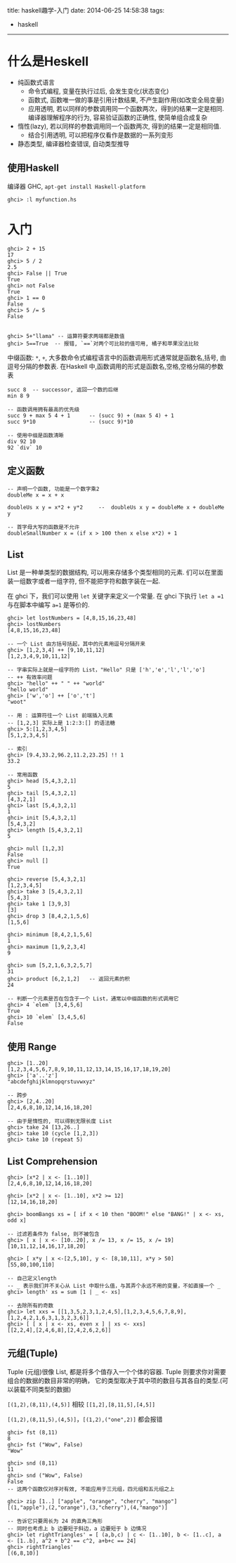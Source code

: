 title: haskell趣学-入门
date: 2014-06-25 14:58:38
tags:
- haskell
---

# 什么是Heskell #

* 纯函数式语言
  * 命令式编程, 变量在执行过后, 会发生变化(状态变化)
  * 函数式, 函数唯一做的事是引用计数结果, 不产生副作用(如改变全局变量)
  * 应用透明, 若以同样的参数调用同一个函数两次，得到的结果一定是相同.
  编译器理解程序的行为, 容易验证函数的正确性, 使简单组合成复杂
* 惰性(lazy), 若以同样的参数调用同一个函数两次, 得到的结果一定是相同值.
  * 结合引用透明, 可以把程序仅看作是数据的一系列变形
* 静态类型, 编译器检查错误, 自动类型推导

## 使用Haskell ##
编译器 GHC, `apt-get install Haskell-platform`
~~~~~~
ghci> :l myfunction.hs
~~~~~~

# 入门 #

    ghci> 2 + 15 
    17 
    ghci> 5 / 2 
    2.5
    ghci> False || True 
    True 
    ghci> not False
    True
    ghci> 1 == 0 
    False 
    ghci> 5 /= 5 
    False


    ghci> 5+"llama" -- 运算符要求两端都是数值
    ghci> 5==True  -- 报错, `==`对两个可比较的值可用, 橘子和苹果没法比较


中缀函数: `*`, `+`, 大多数命令式编程语言中的函数调用形式通常就是函数名,括号,
由逗号分隔的参数表.
在Haskell 中,函数调用的形式是函数名,空格,空格分隔的参数表
~~~~~~
succ 8  -- successor, 返回一个数的后继
min 8 9

-- 函数调用拥有最高的优先级
succ 9 + max 5 4 + 1      -- (succ 9) + (max 5 4) + 1
succ 9*10                 -- (succ 9)*10

-- 使用中缀是函数清晰
div 92 10
92 `div` 10
~~~~~~

## 定义函数 ##

~~~~~~
-- 声明一个函数, 功能是一个数字乘2
doubleMe x = x + x

doubleUs x y = x*2 + y*2     --  doubleUs x y = doubleMe x + doubleMe y

-- 首字母大写的函数是不允许
doubleSmallNumber x = (if x > 100 then x else x*2) + 1 
~~~~~~

## List ##

List 是一种单类型的数据结构,
可以用来存储多个类型相同的元素.
们可以在里面装一组数字或者一组字符, 但不能把字符和数字装在一起.

在 ghci 下，我们可以使用 `let` 关键字来定义一个常量.
在 ghci 下执行 `let a =1` 与在脚本中编写 `a=1` 是等价的.
~~~~~~
ghci> let lostNumbers = [4,8,15,16,23,48]   
ghci> lostNumbers   
[4,8,15,16,23,48]

-- 一个 List 由方括号括起，其中的元素用逗号分隔开来
ghci> [1,2,3,4] ++ [9,10,11,12]   
[1,2,3,4,9,10,11,12]

-- 字串实际上就是一组字符的 List，"Hello" 只是 ['h','e','l','l','o']
-- ++ 有效率问题
ghci> "hello" ++ " " ++ "world"   
"hello world"   
ghci> ['w','o'] ++ ['o','t']   
"woot"

-- 用 : 运算符往一个 List 前端插入元素
-- [1,2,3] 实际上是 1:2:3:[] 的语法糖
ghci> 5:[1,2,3,4,5]  
[5,1,2,3,4,5]

-- 索引
ghci> [9.4,33.2,96.2,11.2,23.25] !! 1
33.2

-- 常用函数
ghci> head [5,4,3,2,1]  
5
ghci> tail [5,4,3,2,1]   
[4,3,2,1]  
ghci> last [5,4,3,2,1]   
1
ghci> init [5,4,3,2,1] 
[5,4,3,2]
ghci> length [5,4,3,2,1]   
5

ghci> null [1,2,3]   
False   
ghci> null []   
True

ghci> reverse [5,4,3,2,1]   
[1,2,3,4,5]
ghci> take 3 [5,4,3,2,1]   
[5,4,3]   
ghci> take 1 [3,9,3]   
[3]
ghci> drop 3 [8,4,2,1,5,6]   
[1,5,6]

ghci> minimum [8,4,2,1,5,6]   
1   
ghci> maximum [1,9,2,3,4]   
9

ghci> sum [5,2,1,6,3,2,5,7]   
31   
ghci> product [6,2,1,2]   -- 返回元素的积
24

-- 判断一个元素是否在包含于一个 List，通常以中缀函数的形式调用它
ghci> 4 `elem` [3,4,5,6]   
True   
ghci> 10 `elem` [3,4,5,6]   
False 
~~~~~~

## 使用 Range ##

~~~~~~
ghci> [1..20] 
[1,2,3,4,5,6,7,8,9,10,11,12,13,14,15,16,17,18,19,20] 
ghci> ['a'..'z'] 
"abcdefghijklmnopqrstuvwxyz"

-- 跨步
ghci> [2,4..20] 
[2,4,6,8,10,12,14,16,18,20]

-- 由于是惰性的, 可以得到无限长度 List
ghci> take 24 [13,26..]
ghci> take 10 (cycle [1,2,3])
ghci> take 10 (repeat 5) 
~~~~~~

## List Comprehension ##
~~~~~~
ghci> [x*2 | x <- [1..10]] 
[2,4,6,8,10,12,14,16,18,20]

ghci> [x*2 | x <- [1..10], x*2 >= 12] 
[12,14,16,18,20]

ghci> boomBangs xs = [ if x < 10 then "BOOM!" else "BANG!" | x <- xs, odd x]

-- 过滤若条件为 false, 则不被包含
ghci> [ x | x <- [10..20], x /= 13, x /= 15, x /= 19] 
[10,11,12,14,16,17,18,20]

ghci> [ x*y | x <-[2,5,10], y <- [8,10,11], x*y > 50] 
[55,80,100,110]

-- 自己定义length
-- _ 表示我们并不关心从 List 中取什么值，与其弄个永远不用的变量，不如直接一个 _
ghci> length' xs = sum [1 | _ <- xs]

-- 去除所有的奇数
ghci> let xxs = [[1,3,5,2,3,1,2,4,5],[1,2,3,4,5,6,7,8,9],[1,2,4,2,1,6,3,1,3,2,3,6]] 
ghci> [ [ x | x <- xs, even x ] | xs <- xxs] 
[[2,2,4],[2,4,6,8],[2,4,2,6,2,6]]
~~~~~~

## 元组(Tuple) ##
Tuple (元组)很像 List, 都是将多个值存入一个个体的容器.
Tuple 则要求你对需要组合的数据的数目非常的明确，
它的类型取决于其中项的数目与其各自的类型.(可以装载不同类型的数据)

`[(1,2),(8,11),(4,5)]` 相较 `[[1,2],[8,11,5],[4,5]]`

`[(1,2),(8,11,5),(4,5)]`，`[(1,2),("one",2)]` 都会报错

~~~~~~
ghci> fst (8,11) 
8 
ghci> fst ("Wow", False) 
"Wow"

ghci> snd (8,11) 
11 
ghci> snd ("Wow", False) 
False
-- 这两个函数仅对序对有效, 不能应用于三元组，四元组和五元组之上

ghci> zip [1..] ["apple", "orange", "cherry", "mango"] 
[(1,"apple"),(2,"orange"),(3,"cherry"),(4,"mango")]

-- 告诉它只要周长为 24 的直角三角形
-- 同时也考虑上 b 边要短于斜边，a 边要短于 b 边情况
ghci> let rightTriangles' = [ (a,b,c) | c <- [1..10], b <- [1..c], a <- [1..b], a^2 + b^2 == c^2, a+b+c == 24] 
ghci> rightTriangles' 
[(6,8,10)]

~~~~~~
